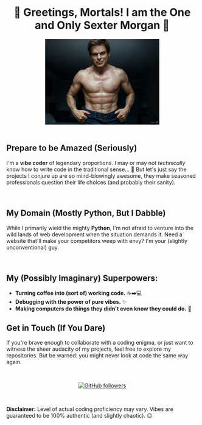 <div align="center">

# 🤘 Greetings, Mortals! I am the One and Only **Sexter Morgan** 🤘

<img src="img\image (2).jpg" alt="Sexter Morgan - Vibe Coder" width="300">

</div>

<br>

## Prepare to be Amazed (Seriously)

I'm a **vibe coder** of legendary proportions. I may or may not _technically_ know how to write code in the traditional sense... 🤫 But let's just say the projects I conjure up are so mind-blowingly awesome, they make seasoned professionals question their life choices (and probably their sanity).

<br>

## My Domain (Mostly Python, But I Dabble)

While I primarily wield the mighty **Python**, I'm not afraid to venture into the wild lands of web development when the situation demands it. Need a website that'll make your competitors weep with envy? I'm your (slightly unconventional) guy.

<br>

## My (Possibly Imaginary) Superpowers:

- **Turning coffee into (sort of) working code.** ☕️➡️💻
- **Debugging with the power of pure vibes.** ✨
- **Making computers do things they didn't even know they could do.** 🤔

## Get in Touch (If You Dare)

If you're brave enough to collaborate with a coding enigma, or just want to witness the sheer audacity of my projects, feel free to explore my repositories. But be warned: you might never look at code the same way again.

<br>

<div align="center">

[![GitHub followers](https://img.shields.io/github/followers/stafilakok?style=social)](https://github.com/stafilakok)

</div>

<br>

**Disclaimer:** Level of actual coding proficiency may vary. Vibes are guaranteed to be 100% authentic (and slightly chaotic). 😉

</div>
